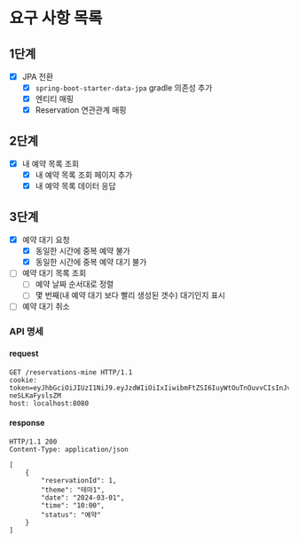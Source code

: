 # 요구 사항 목록

## 1단계

- [x] JPA 전환
    - [x] `spring-boot-starter-data-jpa` gradle 의존성 추가
    - [x] 엔티티 매핑
    - [x] Reservation 연관관계 매핑

## 2단계

- [x] 내 예약 목록 조회
    - [x] 내 예약 목록 조회 페이지 추가
    - [x] 내 예약 목록 데이터 응답

## 3단계

- [x] 예약 대기 요청
    - [x] 동일한 시간에 중복 예약 불가
    - [x] 동일한 시간에 중복 예약 대기 불가
- [ ] 예약 대기 목록 조회
    - [ ] 예약 날짜 순서대로 정렬
    - [ ] 몇 번째(내 예약 대기 보다 빨리 생성된 갯수) 대기인지 표시
- [ ] 예약 대기 취소

### API 명세

#### request

```http request
GET /reservations-mine HTTP/1.1
cookie: token=eyJhbGciOiJIUzI1NiJ9.eyJzdWIiOiIxIiwibmFtZSI6IuyWtOuTnOuvvCIsInJvbGUiOiJBRE1JTiJ9.vcK93ONRQYPFCxT5KleSM6b7cl1FE-neSLKaFyslsZM
host: localhost:8080
```

#### response

```http request
HTTP/1.1 200
Content-Type: application/json

[
    {
        "reservationId": 1,
        "theme": "테마1",
        "date": "2024-03-01",
        "time": "10:00",
        "status": "예약"
    }
]
```
